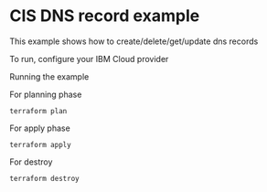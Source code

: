 # CIS DNS record example

This example shows how to create/delete/get/update dns records

To run, configure your IBM Cloud provider

Running the example

For planning phase

```shell
terraform plan
```

For apply phase

```shell
terraform apply
```

For destroy

```shell
terraform destroy
```
